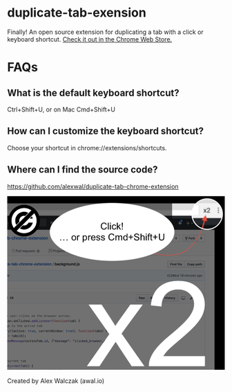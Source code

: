 # duplicate-tab-exension

Finally! An open source extension for duplicating a tab with a click or keyboard shortcut.
[Check it out in the Chrome Web Store.](https://chrome.google.com/webstore/detail/lgfojgkhjjjkkfmhogmckcopmmpmpdjf)

FAQs
====

What is the default keyboard shortcut?
-----------------------------------------

Ctrl+Shift+U, or on Mac Cmd+Shift+U

How can I customize the keyboard shortcut?
---------------------------------------------

Choose your shortcut in chrome://extensions/shortcuts.

Where can I find the source code?
------------------------------------
https://github.com/alexwal/duplicate-tab-chrome-extension

![Duplicate Tab by awal.io](chrome_store_images/duplicate_tab_screenshot_image_github.png)

Created by Alex Walczak (awal.io)

